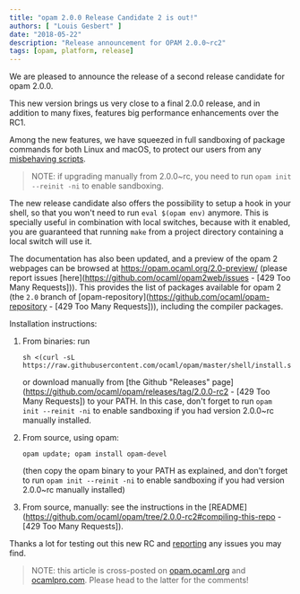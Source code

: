 ```yaml
---
title: "opam 2.0.0 Release Candidate 2 is out!"
authors: [ "Louis Gesbert" ]
date: "2018-05-22"
description: "Release announcement for OPAM 2.0.0~rc2"
tags: [opam, platform, release]
---
```


We are pleased to announce the release of a second release candidate for opam 2.0.0.

This new version brings us very close to a final 2.0.0 release, and in addition to many fixes, features big performance enhancements over the RC1.

Among the new features, we have squeezed in full sandboxing of package commands for both Linux and macOS, to protect our users from any [misbehaving scripts](https://opam.ocaml.org/blog/camlp5-system/).

> NOTE: if upgrading manually from 2.0.0~rc, you need to run
> `opam init --reinit -ni` to enable sandboxing.

The new release candidate also offers the possibility to setup a hook in your shell, so that you won't need to run `eval $(opam env)` anymore. This is specially useful in combination with local switches, because with it enabled, you are guaranteed that running `make` from a project directory containing a local switch will use it.

The documentation has also been updated, and a preview of the opam 2 webpages can be browsed at https://opam.ocaml.org/2.0-preview/ (please report issues [here](https://github.com/ocaml/opam2web/issues - [429 Too Many Requests])). This provides the list of packages available for opam 2 (the `2.0` branch of [opam-repository](https://github.com/ocaml/opam-repository - [429 Too Many Requests])), including the compiler packages.

Installation instructions:

1. From binaries: run

    ```
    sh <(curl -sL https://raw.githubusercontent.com/ocaml/opam/master/shell/install.sh)
    ```

    or download manually from [the Github "Releases" page](https://github.com/ocaml/opam/releases/tag/2.0.0-rc2 - [429 Too Many Requests]) to your PATH. In this case, don't forget to run `opam init --reinit -ni` to enable sandboxing if you had version 2.0.0~rc manually installed.

2. From source, using opam:

    ```
    opam update; opam install opam-devel
    ```

   (then copy the opam binary to your PATH as explained, and don't forget to run `opam init --reinit -ni` to enable sandboxing if you had version 2.0.0~rc manually installed)

3. From source, manually: see the instructions in the [README](https://github.com/ocaml/opam/tree/2.0.0-rc2#compiling-this-repo - [429 Too Many Requests]).

Thanks a lot for testing out this new RC and [reporting](https://github.com/ocaml/opam/issues) any issues you may find.


> NOTE: this article is cross-posted on [opam.ocaml.org](https://opam.ocaml.org/blog/) and [ocamlpro.com](http://www.ocamlpro.com/category/blog/). Please head to the latter for the comments!
